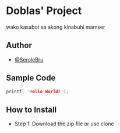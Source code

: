 # Doblas' Project

wako kasabot sa akong kinabuhi mamser


## Author

- [@SeroleBru](https://github.com/SeroleBru)


## Sample Code

```c
printf( 'Hello World!');
```

## How to Install

* Step 1: Download the zip file or use clone

